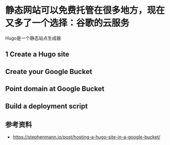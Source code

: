 # 静态网站可以免费托管在很多地方，现在又多了一个选择：谷歌的云服务


Hugo是一个静态站点生成器

## 1 Create a Hugo site


## Create your Google Bucket


## Point domain at Google Bucket



## Build a deployment script



## 参考资料
- https://stephenmann.io/post/hosting-a-hugo-site-in-a-google-bucket/

